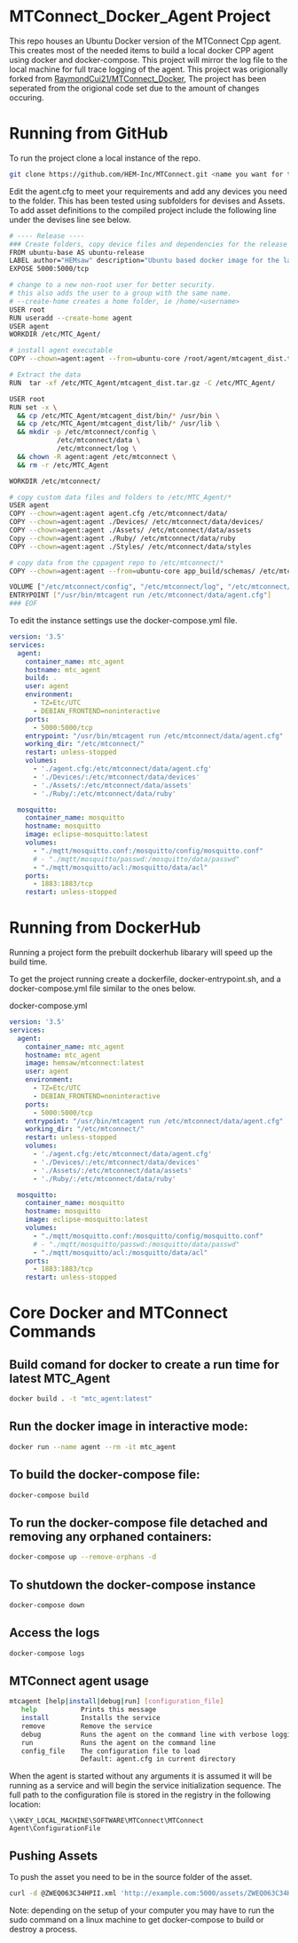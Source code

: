 # MTConnect_Docker_Agent Project

This repo houses an Ubuntu Docker version of the MTConnect Cpp agent. This creates most of the needed items to build a local docker CPP agent using docker and docker-compose.
This project will mirror the log file to the local machine for full trace logging of the agent. This project was origionally forked from [RaymondCui21/MTConnect_Docker](https://github.com/RaymondCui21/MTConnect_Docker), The project has been seperated from the origional code set due to the amount of changes occuring. 

# Running from GitHub

To run the project clone a local instance of the repo.

``` bash
git clone https://github.com/HEM-Inc/MTConnect.git <name you want for the local repo>
```
Edit the agent.cfg to meet your requirements and add any devices you need to the folder. This has been tested using subfolders for devises and Assets.
To add asset definitions to the compiled project include the following line under the devises line see below.

```bash
# ---- Release ----
### Create folders, copy device files and dependencies for the release
FROM ubuntu-base AS ubuntu-release
LABEL author="HEMsaw" description="Ubuntu based docker image for the latest Release Version of the MTConnect C++ Agent"
EXPOSE 5000:5000/tcp

# change to a new non-root user for better security.
# this also adds the user to a group with the same name.
# --create-home creates a home folder, ie /home/<username>
USER root
RUN useradd --create-home agent
USER agent
WORKDIR /etc/MTC_Agent/

# install agent executable
COPY --chown=agent:agent --from=ubuntu-core /root/agent/mtcagent_dist.tar.gz /etc/MTC_Agent/

# Extract the data
RUN  tar -xf /etc/MTC_Agent/mtcagent_dist.tar.gz -C /etc/MTC_Agent/

USER root
RUN set -x \
  && cp /etc/MTC_Agent/mtcagent_dist/bin/* /usr/bin \
  && cp /etc/MTC_Agent/mtcagent_dist/lib/* /usr/lib \
  && mkdir -p /etc/mtconnect/config \
            /etc/mtconnect/data \
            /etc/mtconnect/log \
  && chown -R agent:agent /etc/mtconnect \
  && rm -r /etc/MTC_Agent

WORKDIR /etc/mtconnect/

# copy custom data files and folders to /etc/MTC_Agent/*
USER agent
COPY --chown=agent:agent agent.cfg /etc/mtconnect/data/
COPY --chown=agent:agent ./Devices/ /etc/mtconnect/data/devices/
COPY --chown=agent:agent ./Assets/ /etc/mtconnect/data/assets
Copy --chown=agent:agent ./Ruby/ /etc/mtconnect/data/ruby
COPY --chown=agent:agent ./Styles/ /etc/mtconnect/data/styles

# copy data from the cppagent repo to /etc/mtconnect/*
COPY --chown=agent:agent --from=ubuntu-core app_build/schemas/ /etc/mtconnect/data/schemas

VOLUME ["/etc/mtconnect/config", "/etc/mtconnect/log", "/etc/mtconnect/data"]
ENTRYPOINT ["/usr/bin/mtcagent run /etc/mtconnect/data/agent.cfg"]
### EOF
```

To edit the instance settings use the docker-compose.yml file. 
```yml
version: '3.5'
services:
  agent:
    container_name: mtc_agent
    hostname: mtc_agent
    build: .
    user: agent
    environment:
      - TZ=Etc/UTC
      - DEBIAN_FRONTEND=noninteractive
    ports: 
      - 5000:5000/tcp
    entrypoint: "/usr/bin/mtcagent run /etc/mtconnect/data/agent.cfg"
    working_dir: "/etc/mtconnect/"
    restart: unless-stopped
    volumes:
      - './agent.cfg:/etc/mtconnect/data/agent.cfg'
      - './Devices/:/etc/mtconnect/data/devices'
      - './Assets/:/etc/mtconnect/data/assets'
      - './Ruby/:/etc/mtconnect/data/ruby'

  mosquitto:
    container_name: mosquitto
    hostname: mosquitto
    image: eclipse-mosquitto:latest
    volumes:
      - "./mqtt/mosquitto.conf:/mosquitto/config/mosquitto.conf"
      # - "./mqtt/mosquitto/passwd:/mosquitto/data/passwd"
      - "./mqtt/mosquitto/acl:/mosquitto/data/acl"
    ports:
      - 1883:1883/tcp
    restart: unless-stopped

```

# Running from DockerHub

Running a project form the prebuilt dockerhub libarary will speed up the build time.

To get the project running create a dockerfile, docker-entrypoint.sh, and a docker-compose.yml file similar to the ones below.

docker-compose.yml
```yml
version: '3.5'
services:
  agent:
    container_name: mtc_agent
    hostname: mtc_agent
    image: hemsaw/mtconnect:latest
    user: agent
    environment:
      - TZ=Etc/UTC
      - DEBIAN_FRONTEND=noninteractive
    ports: 
      - 5000:5000/tcp
    entrypoint: "/usr/bin/mtcagent run /etc/mtconnect/data/agent.cfg"
    working_dir: "/etc/mtconnect/"
    restart: unless-stopped
    volumes:
      - './agent.cfg:/etc/mtconnect/data/agent.cfg'
      - './Devices/:/etc/mtconnect/data/devices'
      - './Assets/:/etc/mtconnect/data/assets'
      - './Ruby/:/etc/mtconnect/data/ruby'

  mosquitto:
    container_name: mosquitto
    hostname: mosquitto
    image: eclipse-mosquitto:latest
    volumes:
      - "./mqtt/mosquitto.conf:/mosquitto/config/mosquitto.conf"
      # - "./mqtt/mosquitto/passwd:/mosquitto/data/passwd"
      - "./mqtt/mosquitto/acl:/mosquitto/data/acl"
    ports:
      - 1883:1883/tcp
    restart: unless-stopped

```

# Core Docker and MTConnect Commands

## Build comand for docker to create a run time for latest MTC_Agent
```bash
docker build . -t "mtc_agent:latest"
```

## Run the docker image in interactive mode:
```bash
docker run --name agent --rm -it mtc_agent
```

## To build the docker-compose file:
``` bash
docker-compose build
````

## To run the docker-compose file detached and removing any orphaned containers:
``` bash
docker-compose up --remove-orphans -d
```

## To shutdown the docker-compose instance
``` bash
docker-compose down
```

## Access the logs
```bash
docker-compose logs
```

## MTConnect agent usage
```bash
mtcagent [help|install|debug|run] [configuration_file]
   help           Prints this message
   install        Installs the service
   remove         Remove the service
   debug          Runs the agent on the command line with verbose logging
   run            Runs the agent on the command line
   config_file    The configuration file to load
                  Default: agent.cfg in current directory
````

When the agent is started without any arguments it is assumed it will be running as a service and will begin the service initialization sequence. The full path to the configuration file is stored in the registry in the following location:

```\\HKEY_LOCAL_MACHINE\SOFTWARE\MTConnect\MTConnect Agent\ConfigurationFile```

## Pushing Assets
To push the asset you need to be in the source folder of the asset.
```bash
curl -d @ZWEQ063C34HPII.xml 'http://example.com:5000/assets/ZWEQ063C34HPII.1?device=HEMsaw&type=CuttingTool'
```

Note: depending on the setup of your computer you may have to run the sudo command on a linux machine to get docker-compose to build or destroy a process. 